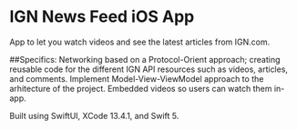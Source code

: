 # IGN News Feed iOS App
App to let you watch videos and see the latest articles from IGN.com.

##Specifics: 
Networking based on a Protocol-Orient approach; creating reusable code for the different IGN API resources such as videos, articles, and comments. Implement Model-View-ViewModel approach to the arhitecture of the project. Embedded videos so users can watch them in-app.   

Built using SwiftUI, XCode 13.4.1, and Swift 5. 


